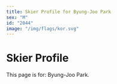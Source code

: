 ```yaml
---
title: Skier Profile for Byung-Joo Park
sex: "M"
id: "2044"
image: "/img/flags/kor.svg" 
---
```


# Skier Profile

This page is for: Byung-Joo Park.
    
